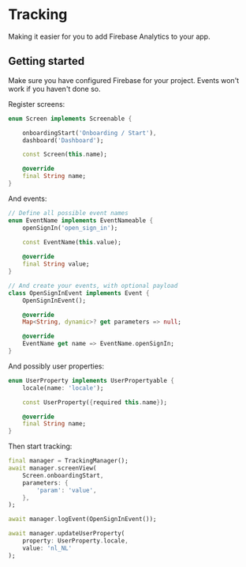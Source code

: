 # Tracking

Making it easier for you to add Firebase Analytics to your app.

## Getting started

Make sure you have configured Firebase for your project. Events won't work if you haven't done so.

Register screens:

```dart
enum Screen implements Screenable {

    onboardingStart('Onboarding / Start'),
    dashboard('Dashboard');

    const Screen(this.name);

    @override
    final String name;
}
```

And events:

```dart
// Define all possible event names
enum EventName implements EventNameable {
    openSignIn('open_sign_in');
    
    const EventName(this.value);

    @override
    final String value;
}

// And create your events, with optional payload
class OpenSignInEvent implements Event {
    OpenSignInEvent();

    @override
    Map<String, dynamic>? get parameters => null;

    @override
    EventName get name => EventName.openSignIn;
}
```

And possibly user properties:

```dart
enum UserProperty implements UserPropertyable {
    locale(name: 'locale');

    const UserProperty({required this.name});

    @override
    final String name;
}
```

Then start tracking:

```dart
final manager = TrackingManager();
await manager.screenView(
    Screen.onboardingStart, 
    parameters: {
        'param': 'value',
    },
);

await manager.logEvent(OpenSignInEvent());

await manager.updateUserProperty(
    property: UserProperty.locale,
    value: 'nl_NL'
);
```

